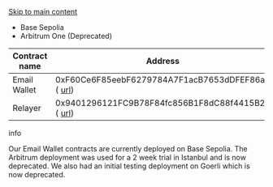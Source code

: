 [Skip to main content](https://docs.zk.email/email-wallet/deployed-contract-addresses#__docusaurus_skipToContent_fallback)

- Base Sepolia
- Arbitrum One (Deprecated)

| Contract name | Address |
| --- | --- |
| Email Wallet | 0xF60Ce6F85eebF6279784A7F1acB7653dDFEF86a3 ( [url](https://base-sepolia.blockscout.com/address/0xF60Ce6F85eebF6279784A7F1acB7653dDFEF86a3)) |
| Relayer | 0x9401296121FC9B78F84fc856B1F8dC88f4415B2e ( [url](https://base-sepolia.blockscout.com/address/0x9401296121FC9B78F84fc856B1F8dC88f4415B2e)) |

info

Our Email Wallet contracts are currently deployed on Base Sepolia. The Arbitrum deployment was used for a 2 week trial in Istanbul and is now deprecated. We also had an initial testing deployment on Goerli which is now deprecated.